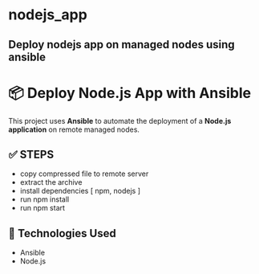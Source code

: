 # nodejs_app
## Deploy nodejs app on managed nodes using ansible

# 📦 Deploy Node.js App with Ansible

This project uses **Ansible** to automate the deployment of a **Node.js application** on remote managed nodes.

## ✅ STEPS

- copy compressed file to remote server
- extract the archive
- install dependencies [ npm, nodejs ]
- run npm install 
- run npm start

## 🚀 Technologies Used

- Ansible
- Node.js
